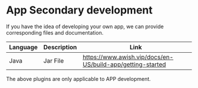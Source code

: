# App Secondary development

If you have the idea of developing your own app, we can provide corresponding files and
documentation.

| Language | Description | Link                                                         |
|----------|-------------|--------------------------------------------------------------|
| Java     | Jar File    | <https://www.awish.vip/docs/en-US/build-app/getting-started> |

The above plugins are only applicable to APP development.
